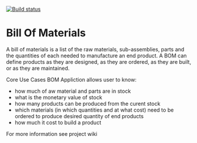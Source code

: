 [![Build status](https://ci.appveyor.com/api/projects/status/mx1hj85i85njry14?svg=true)](https://ci.appveyor.com/project/AlexZhidkov/bedfordharbourbom)
# Bill Of Materials
A bill of materials is a list of the raw materials, sub-assemblies, parts and the quantities of each needed to manufacture an end product. A BOM can define products as they are designed, as they are ordered, as they are built, or as they are maintained. 

Core Use Cases
BOM Appliction allows user to know:
- how much of aw material and parts are in stock
- what is the monetary value of stock
- how many products can be produced from the curent stock
- which materials (in which quantities and at what cost) need to be ordered to produce desired quantity of end products
- how much it cost to build a product

For more information see project wiki
